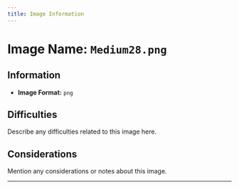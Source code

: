 ```yaml
---
title: Image Information
---
```


# Image Name: `Medium28.png`

## Information

- **Image Format:** `png`

## Difficulties

Describe any difficulties related to this image here.

## Considerations

Mention any considerations or notes about this image.

---
